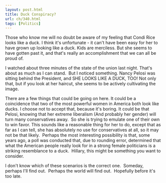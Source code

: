 ```yaml
---
layout: post.html
title: Duck Conspiracy?
url: ch/340.html
tags: [Politics]
---
```

Those who know me will no doubt be aware of my feeling that Condi Rice looks like a duck. I think it's unfortunate - it can't have been easy for her to have grown up looking like a duck. Kids are merciless. But she seems to have gotten past it, and that's really an accomplishment that we can all be proud of.

I watched about three minutes of the state of the union last night. That's about as much as I can stand.  But I noticed something. Nancy Pelosi was sitting behind the President, and SHE LOOKS LIKE A DUCK, TOO! Not only that, but if you look at her haircut, she seems to be actively cultivating the image.

There are a few things that could be going on here. It could be a coincidence that two of the most powerful women in America both look like ducks. I choose not to accept that, because it's boring. It could be that Pelosi, knowing that her extreme liberalism (And probably her gender) will turn many conservatives away.  So she is trying to emulate one of their own to win favor. This sounds like a reasonable thing for her to do, except that as far as I can tell, she has absolutely no use for conservatives at all, so it may not be that likely.  Perhaps the most interesting possibility is that, some years ago, a poll was conducted that, due to rounding error, determined that what the American people really look for in a strong female politicians is a striking resemblance to a duck.  Hillary, this might be something you want to consider.

I don't know which of these scenarios is the correct one.  Someday, perhaps I'll find out.  Perhaps the world will find out.  Hopefully before it's too late.

